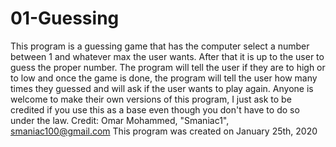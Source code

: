 # 01-Guessing
This program is a guessing game that has the computer select a number between 1 and whatever max the user wants. After that it is up to the user to guess the proper number. The program will tell the user if they are to high or to low and once the game is done, the program will tell the user how many times they guessed and will ask if the user wants to play again. 
Anyone is welcome to make their own versions of this program, I just ask to be credited if you use this as a base even though you don't have to do so under the law. 
Credit: Omar Mohammed, "Smaniac1", smaniac100@gmail.com
This program was created on January 25th, 2020